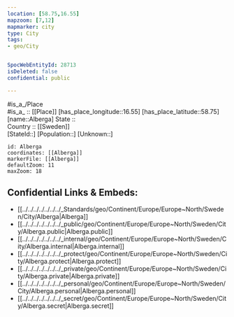 ```yaml
---
location: [58.75,16.55] 
mapzoom: [7,12] 
mapmarker: city 
type: City
tags:
- geo/City


SpocWebEntityId: 28713
isDeleted: false
confidential: public

---
```

#is_a_/Place  
#is_a_ :: [[Place]] 
[has_place_longitude::16.55] 
[has_place_latitude::58.75] 
[name::Alberga] 
State ::  
Country :: [[Sweden]]  
[StateId::] 
[Population::] 
[Unknown::] 


```leaflet
id: Alberga
coordinates: [[Alberga]] 
markerFile: [[Alberga]] 
defaultZoom: 11 
maxZoom: 18
```


## Confidential Links & Embeds: 
- [[../../../../../../../_Standards/geo/Continent/Europe/Europe~North/Sweden/City/Alberga|Alberga]] 
- [[../../../../../../../_public/geo/Continent/Europe/Europe~North/Sweden/City/Alberga.public|Alberga.public]] 
- [[../../../../../../../_internal/geo/Continent/Europe/Europe~North/Sweden/City/Alberga.internal|Alberga.internal]] 
- [[../../../../../../../_protect/geo/Continent/Europe/Europe~North/Sweden/City/Alberga.protect|Alberga.protect]] 
- [[../../../../../../../_private/geo/Continent/Europe/Europe~North/Sweden/City/Alberga.private|Alberga.private]] 
- [[../../../../../../../_personal/geo/Continent/Europe/Europe~North/Sweden/City/Alberga.personal|Alberga.personal]] 
- [[../../../../../../../_secret/geo/Continent/Europe/Europe~North/Sweden/City/Alberga.secret|Alberga.secret]] 
